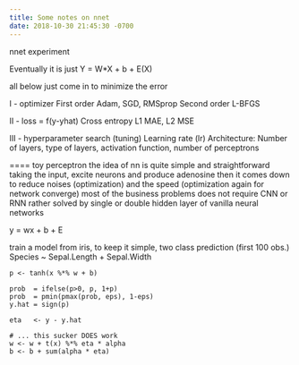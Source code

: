 ```yaml
---
title: Some notes on nnet  
date: 2018-10-30 21:45:30 -0700  
---
```


nnet experiment 

Eventually it is just
Y = W*X + b + E(X)

all below just come in to minimize the error 

I - optimizer
First order Adam, SGD, RMSprop
Second order L-BFGS

II - loss = f(y-yhat) 
Cross entropy
L1 MAE, L2 MSE

III - hyperparameter search (tuning) 
Learning rate (lr) 
Architecture: Number of layers, type of layers, activation function, number of perceptrons 

====
toy perceptron
the idea of nn is quite simple and straightforward taking the input, excite neurons and produce adenosine then it comes down to reduce noises (optimization) and the speed (optimization again for network converge) most of the business problems does not require CNN or RNN rather solved by single or double hidden layer of vanilla neural networks

y = wx + b + E

train a model from iris, to keep it simple, two class prediction (first 100 obs.) Species ~ Sepal.Length + Sepal.Width



    p <- tanh(x %*% w + b)
                                                                 
    prob  = ifelse(p>0, p, 1+p)                              
    prob  = pmin(pmax(prob, eps), 1-eps)              
    y.hat = sign(p)                                       
  
    eta   <- y - y.hat                                   
    
    # ... this sucker DOES work 
    w <- w + t(x) %*% eta * alpha
    b <- b + sum(alpha * eta) 
    

